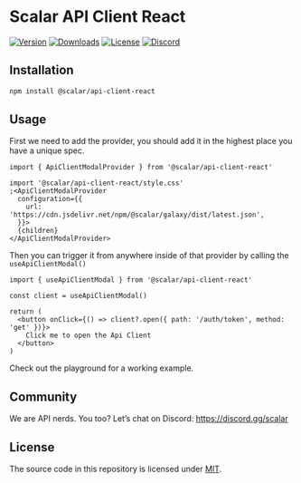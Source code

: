 # Scalar API Client React

[![Version](https://img.shields.io/npm/v/%40scalar/api-client-react)](https://www.npmjs.com/package/@scalar/api-client-react)
[![Downloads](https://img.shields.io/npm/dm/%40scalar/api-client-react)](https://www.npmjs.com/package/@scalar/api-client-react)
[![License](https://img.shields.io/npm/l/%40scalar%2Fapi-client-react)](https://www.npmjs.com/package/@scalar/api-client-react)
[![Discord](https://img.shields.io/discord/1135330207960678410?style=flat&color=5865F2)](https://discord.gg/scalar)

## Installation

```bash
npm install @scalar/api-client-react
```

## Usage

First we need to add the provider, you should add it in the highest place you have a unique spec.

```tsx
import { ApiClientModalProvider } from '@scalar/api-client-react'

import '@scalar/api-client-react/style.css'
;<ApiClientModalProvider
  configuration={{
    url: 'https://cdn.jsdelivr.net/npm/@scalar/galaxy/dist/latest.json',
  }}>
  {children}
</ApiClientModalProvider>
```

Then you can trigger it from anywhere inside of that provider by calling the `useApiClientModal()`

```tsx
import { useApiClientModal } from '@scalar/api-client-react'

const client = useApiClientModal()

return (
  <button onClick={() => client?.open({ path: '/auth/token', method: 'get' })}>
    Click me to open the Api Client
  </button>
)
```

Check out the playground for a working example.

## Community

We are API nerds. You too? Let’s chat on Discord: <https://discord.gg/scalar>

## License

The source code in this repository is licensed under [MIT](https://github.com/scalar/scalar/blob/main/LICENSE).
